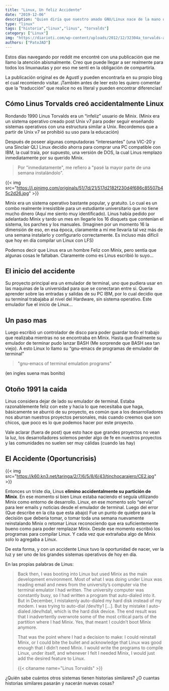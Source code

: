 ```yaml
---
title: "Linux, Un feliz Accidente"
date: "2019-12-06"
description: "Quien diría que nuestro amado GNU/Linux nace de la mano de un terrible accidente que todo programador odiaría..."
type: "linux"
tags: ["historia","linux","linus", "torvalds"]
category: ["Linux"]
img: "https://diarioti.com/wp-content/uploads/2012/12/32304a_torvalds-aalto-4601.jpg"
authors: ["PatoJAD"]
---
```


Estos días navegando por reddit me encontré con una publicación que me llamo la atención abismalmente. Creo que puede llegar a ser realmente para todos los linuxnautas y por eso me sentí en la obligación de compartirla.

La publicación original es de Agustl y pueden encontrarla en su propio blog el cual recomiendo visitar. ¡También antes de leer esto les quiero comentar que la “traducción” que realice no es literal y pueden encontrar diferencias!




## Cómo Linus Torvalds creó accidentalmente Linux



Rondando 1990 Linus Torvalds era un “infeliz” usuario de Minix. (Minix era un sistema operativo creado post Unix v7 para poder seguir enseñando sistemas operativos con una estructura similar a Unix. Recordemos que a partir de Unix v7 se prohibió su uso para la educación)

Después de poseer algunas computadoras “interesantes” (una VIC-20 y una Sinclair QL) Linux decidio ahorra para comprar una PC compatible con IBM, la cual traía, por supuesto, una versión de DOS, la cual Linus remplazo inmediatamente por su querido Minix.



> Por "inmediatamente", me refiero a "pasé la mayor parte de una semana instalándolo".


{{< img src="https://i.pinimg.com/originals/51/7d/21/517d2182f230d4f686c85507b45c2d26.jpg" >}}


Minix era un sistema operativo bastante popular, y gratuito. Lo cual es un combo realmente irresistible para un estudiante universitario que no tiene mucho dinero (Aquí me siento muy identificado). Linus había pedido por adelantado Minix y tardo un mes en llegarle los 16 disquets que contenían el sistema, los parches y los manuales. (Imaginen por un momento 16 la dimensión de eso, en esa época, claramente a mí me llevaría tal vez más de una semana instalarlo y configurarlo correctamente. Es incluso más difícil que hoy en día compilar un Linux con LFS)

Podemos decir que Linus era un hombre Feliz con Minix, pero sentía que algunas cosas le faltaban. Claramente como es Linus escribió lo suyo…




## El inicio del accidente



Su proyecto principal era un emulador de terminal, uno que pudiera usar en las maquinas de la universidad para que se conectaran entre si. Queria aprender sobre las entradas y salidas de su PC IBM, por lo cual decidio que su terminal trabajaba al nivel del Hardware, sin sistema operativo.
Este emulador fue el inicio de Linux…




## Un paso mas



Luego escribió un controlador de disco para poder guardar todo el trabajo que realizaba mientras no se encontraba en Minix. Hasta que finalmente su emulador de terminar pudo lanzar BASH (Me sorprende que BASH sea tan viejo). A esto Linux lo llamo su “gnu-emacs de programas de emulador de terminal”



> "gnu-emacs of terminal emulation programs"

(en ingles suena mas bonito)




## Otoño 1991 la caída



Linus considera dejar de lado su emulador de terminal. Estaba razonablemente feliz con este y hacia lo que necesitaba que haga, básicamente se aburrió de su proyecto, es común que a los desarrolladores nos aburran nuestros proyectos personales, más cuando creemos que son chicos, que poco es lo que podemos hacer por este proyecto.

Vale aclarar (fuera de post) que esto hace que grandes proyectos no vean la luz, los desarrolladores solemos perder algo de fe en nuestros proyectos y las comunidades no suelen ser muy cálidas (cuando las hay)




## El Accidente (Oportuncrisis)


{{< img src="https://k60.kn3.net/taringa/2/7/6/5/8/6/43/tinchocarajero/CE2.jpg" >}}


Entonces un triste dia, Linus **elimino accidentalmente su partición de Minix**. En ese momento si bien Linux estaba naciendo el seguía utilizando Minix como entorno de desarrollo. Linux, en ese momento solo “servía” para leer emails y noticias desde el emulador de terminal. Luego del error (Que describe en la cita que esta abajo) Fue un punto de quiebre para la decisión que debería tomar, o tomar toda una semana nuevamente reinstalando Minix o retomar Linux reconociendo que era suficientemente bueno como para poder remplazar Minix. Desde ese momento escribió los programas para compilar Linux. Y cada vez que extrañaba algo de Minix solo lo agregaba a Linux.

De esta forma, y con un accidente Linux tuvo la oportunidad de nacer, ver la luz y ser uno de los grandes sistemas operativos de hoy en día.



En las propias palabras de Linus:

>Back then, I was booting into Linux but used Minix as the main development environment. Most of what I was doing under Linux was reading email and news from the university’s computer via the terminal emulator I had written. The university computer was constantly busy, so I had written a program that auto-dialed into it. But in December, I mistakenly auto-dialed my hard disk instead of my modem. I was trying to auto-dial /dev/tty1 [...]. But by mistake I auto-dialed /dev/hda1, which is the hard disk device. The end result was that I inadvertently overwrote some of the most critical parts of the partition where I had Minix. Yes, that meant I couldn’t boot Minix anymore.
>
>That was the point where I had a decision to make: I could reinstall Minix, or I could bite the bullet and acknowledge that Linux was good enough that I didn’t need Minix. I would write the programs to compile Linux, under itself, and whenever I felt I needed Minix, I would just add the desired feature to Linux.
>
> {{< citaname name="Linus Torvalds" >}}



¿Quién sabe cuántos otros sistemas tienen historias similares? ¿O cuantas historias similares pasarán y nacerán nuevas cosas?
